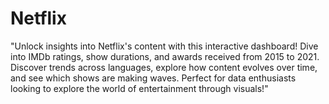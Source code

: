 # Netflix
 "Unlock insights into Netflix's content with this interactive dashboard! Dive into IMDb ratings, show durations, and awards received from 2015 to 2021. Discover trends across languages, explore how content evolves over time, and see which shows are making waves. Perfect for data enthusiasts looking to explore the world of entertainment through visuals!"
